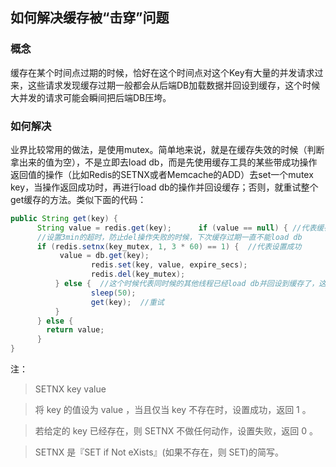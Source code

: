 ## 如何解决缓存被“击穿”问题

### 概念
缓存在某个时间点过期的时候，恰好在这个时间点对这个Key有大量的并发请求过来，这些请求发现缓存过期一般都会从后端DB加载数据并回设到缓存，这个时候大并发的请求可能会瞬间把后端DB压垮。

### 如何解决
业界比较常用的做法，是使用mutex。简单地来说，就是在缓存失效的时候（判断拿出来的值为空），不是立即去load db，而是先使用缓存工具的某些带成功操作返回值的操作（比如Redis的SETNX或者Memcache的ADD）去set一个mutex key，当操作返回成功时，再进行load db的操作并回设缓存；否则，就重试整个get缓存的方法。类似下面的代码：

```java
public String get(key) {
      String value = redis.get(key);      if (value == null) { //代表缓存值过期
      //设置3min的超时，防止del操作失败的时候，下次缓存过期一直不能load db
      if (redis.setnx(key_mutex, 1, 3 * 60) == 1) {  //代表设置成功
           value = db.get(key);
                  redis.set(key, value, expire_secs);
                  redis.del(key_mutex);
          } else {  //这个时候代表同时候的其他线程已经load db并回设到缓存了，这时候重试获取缓存值即可
                  sleep(50);
                  get(key);  //重试
          }
      } else {
        return value;
      }
}
```
注：
>SETNX key value

>将 key 的值设为 value ，当且仅当 key 不存在时，设置成功，返回 1 。

>若给定的 key 已经存在，则 SETNX 不做任何动作，设置失败，返回 0 。

>SETNX 是『SET if Not eXists』(如果不存在，则 SET)的简写。
